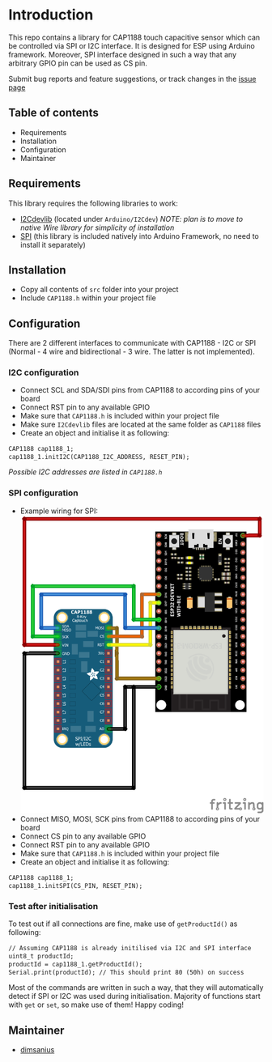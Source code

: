 # Introduction
This repo contains a library for CAP1188 touch capacitive sensor which can be controlled via SPI or I2C interface. It is designed for ESP using Arduino framework. Moreover, SPI interface designed in such a way that any arbitrary GPIO pin can be used as CS pin.

Submit bug reports and feature suggestions, or track changes in the [issue page](https://github.com/dimsanius/CAP1188-lib/issues)

## Table of contents

- Requirements
- Installation
- Configuration
- Maintainer

## Requirements

This library requires the following libraries to work:

- [I2Cdevlib](https://github.com/jrowberg/i2cdevlib) (located under `Arduino/I2Cdev`) _NOTE: plan is to move to native Wire library for simplicity of installation_
- [SPI](https://www.arduino.cc/reference/en/language/functions/communication/spi/) (this library is included natively into Arduino Framework, no need to install it separately)

## Installation

* Copy all contents of `src` folder into your project
* Include `CAP1188.h` within your project file

## Configuration
There are 2 different interfaces to communicate with CAP1188 - I2C or SPI (Normal - 4 wire and bidirectional - 3 wire. The latter is not implemented).
### I2C configuration
* Connect SCL and SDA/SDI pins from CAP1188 to according pins of your board
* Connect RST pin to any available GPIO
* Make sure that `CAP1188.h` is included within your project file
* Make sure `I2Cdevlib` files are located at the same folder as `CAP1188` files
* Create an object and initialise it as following:
```
CAP1188 cap1188_1;
cap1188_1.initI2C(CAP1188_I2C_ADDRESS, RESET_PIN);
```
_Possible I2C addresses are listed in `CAP1188.h`_

### SPI configuration
* Example wiring for SPI:
![Wiring for SPI](assets/CAP1188_SPI_ESP32.png?raw=true "Wiring for SPI")
* Connect MISO, MOSI, SCK pins from CAP1188 to according pins of your board
* Connect CS pin to any available GPIO
* Connect RST pin to any available GPIO
* Make sure that `CAP1188.h` is included within your project file
* Create an object and initialise it as following:
```
CAP1188 cap1188_1;
cap1188_1.initSPI(CS_PIN, RESET_PIN);
```

### Test after initialisation
To test out if all connections are fine, make use of `getProductId()` as following:
```
// Assuming CAP1188 is already initilised via I2C and SPI interface
uint8_t productId;
productId = cap1188_1.getProductId();
Serial.print(productId); // This should print 80 (50h) on success
```

Most of the commands are written in such a way, that they will automatically detect if SPI or I2C was used during initialisation. Majority of functions start with `get` or `set`, so make use of them! Happy coding!
## Maintainer
- [dimsanius](https://github.com/dimsanius)